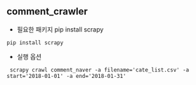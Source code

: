 ## comment_crawler
* 필요한 패키지 pip install scrapy
```
pip install scrapy
```
* 실행 옵션 
```
 scrapy crawl comment_naver -a filename='cate_list.csv' -a start='2018-01-01' -a end='2018-01-31'
```